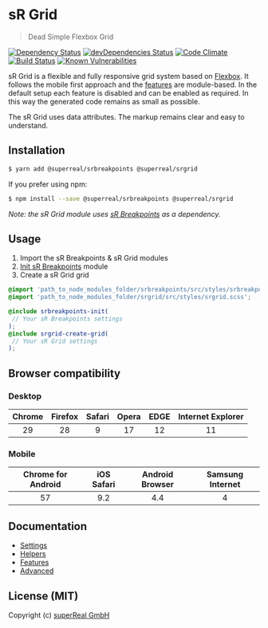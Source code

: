 # sR Grid
> Dead Simple Flexbox Grid

[![Dependency Status](https://david-dm.org/superReal/srgrid.svg)](https://david-dm.org/superReal/srgrid)
[![devDependencies Status](https://david-dm.org/superreal/srgrid/dev-status.svg)](https://david-dm.org/superreal/srgrid?type=dev)
[![Code Climate](https://codeclimate.com/github/superReal/srgrid/badges/gpa.svg)](https://codeclimate.com/github/superReal/srgrid)
[![Build Status](https://travis-ci.org/superReal/srgrid.svg?branch=master)](https://travis-ci.org/superReal/srgrid)
[![Known Vulnerabilities](https://snyk.io/test/github/superReal/srgrid/badge.svg)](https://snyk.io/test/github/superReal/srgrid)

sR Grid is a flexible and fully responsive grid system based on [Flexbox](https://www.w3.org/TR/css-flexbox-1/).
It follows the mobile first approach and the [features](/docs/features/README.md) are module-based. In the default setup each feature is disabled 
and can be enabled as required. In this way the generated code remains as small as possible.

The sR Grid uses data attributes. The markup remains clear and easy to understand.


## Installation
     
```bash
$ yarn add @superreal/srbreakpoints @superreal/srgrid
```

If you prefer using npm:

```bash
$ npm install --save @superreal/srbreakpoints @superreal/srgrid
```

*Note: the sR Grid module uses [sR Breakpoints](https://github.com/superreal/srbreakpoints) as a dependency.*


## Usage

1. Import the sR Breakpoints & sR Grid modules
2. [Init sR Breakpoints](https://github.com/superreal/srbreakpoints#usage) module
3. Create a sR Grid grid

```scss
@import 'path_to_node_modules_folder/srbreakpoints/src/styles/srbreakpoints.scss';
@import 'path_to_node_modules_folder/srgrid/src/styles/srgrid.scss';

@include srbreakpoints-init(
 // Your sR Breakpoints settings
);
@include srgrid-create-grid(
 // Your sR Grid settings
);
```

## Browser compatibility

### Desktop
| Chrome | Firefox | Safari | Opera | EDGE | Internet Explorer |
|:------:|:-------:|:------:|:-----:|:----:|:-----------------:|
| 29     | 28      | 9      | 17    | 12   | 11                |

### Mobile
| Chrome for Android | iOS Safari | Android Browser | Samsung Internet |
|:------------------:|:----------:|:---------------:|:----------------:|
| 57                 | 9.2        | 4.4             | 4                |


## Documentation
* [Settings](/docs/settings.md)
* [Helpers](/docs/helpers.md)
* [Features](/docs/features/README.md)
* [Advanced](/docs/advanced.md)


## License (MIT)
Copyright (c) [superReal GmbH](http://www.superreal.de)
